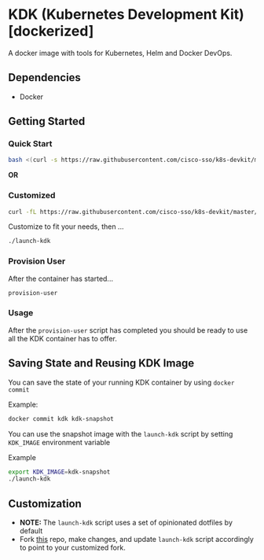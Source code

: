 KDK (Kubernetes Development Kit) [dockerized]
===

A docker image with tools for Kubernetes, Helm and Docker DevOps.

## Dependencies

* Docker 

## Getting Started

### Quick Start

```bash
bash <(curl -s https://raw.githubusercontent.com/cisco-sso/k8s-devkit/master/docker/scripts/launch-kdk)
```
**OR**

### Customized
```bash
curl -fL https://raw.githubusercontent.com/cisco-sso/k8s-devkit/master/docker/scripts/launch-kdk && chmod +x launch-kdk
```
Customize to fit your needs, then ...

```bash
./launch-kdk
```

### Provision User
After the container has started...

```bash
provision-user
```

### Usage
After the `provision-user` script has completed you should be ready to use all the KDK container has to offer.

## Saving State and Reusing KDK Image

You can save the state of your running KDK container by using `docker commit`

Example:

```bash
docker commit kdk kdk-snapshot
```

You can use the snapshot image with the `launch-kdk` script by setting `KDK_IMAGE` environment variable

Example

```bash
export KDK_IMAGE=kdk-snapshot
./launch-kdk

```

## Customization
* **NOTE:**  The `launch-kdk` script uses a set of opinionated dotfiles by default
* Fork [this](https://github.com/rtluckie/work-dotfiles) repo, make changes, and update `launch-kdk` script accordingly to point to your customized fork.
